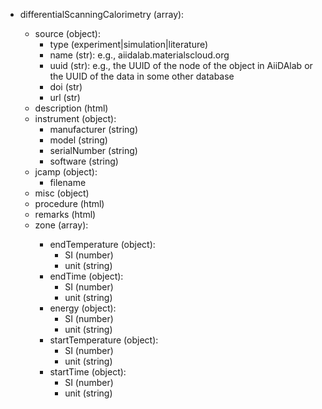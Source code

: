 - differentialScanningCalorimetry (array<object>):
  - source (object):
    - type (experiment|simulation|literature)
    - name (str): e.g., aiidalab.materialscloud.org
    - uuid (str): e.g., the UUID of the node of the object in AiiDAlab or the UUID of the data in some other database
    - doi (str)
    - url (str)
  - description (html)
  - instrument (object):
    - manufacturer (string)
    - model (string)
    - serialNumber (string)
    - software (string)
  - jcamp (object):
    - filename
  - misc (object)
  - procedure (html)
  - remarks (html)
  - zone (array<object>):
    - endTemperature (object):
      - SI (number)
      - unit (string)
    - endTime (object):
      - SI (number)
      - unit (string)
    - energy (object):
      - SI (number)
      - unit (string)
    - startTemperature (object):
      - SI (number)
      - unit (string)
    - startTime (object):
      - SI (number)
      - unit (string)
